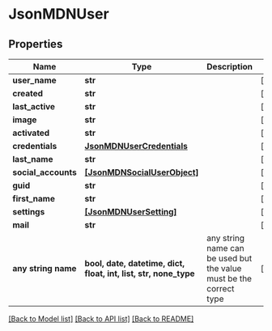 # JsonMDNUser


## Properties
Name | Type | Description | Notes
------------ | ------------- | ------------- | -------------
**user_name** | **str** |  | [optional] 
**created** | **str** |  | [optional] 
**last_active** | **str** |  | [optional] 
**image** | **str** |  | [optional] 
**activated** | **str** |  | [optional] 
**credentials** | [**JsonMDNUserCredentials**](JsonMDNUserCredentials.md) |  | [optional] 
**last_name** | **str** |  | [optional] 
**social_accounts** | [**[JsonMDNSocialUserObject]**](JsonMDNSocialUserObject.md) |  | [optional] 
**guid** | **str** |  | [optional] 
**first_name** | **str** |  | [optional] 
**settings** | [**[JsonMDNUserSetting]**](JsonMDNUserSetting.md) |  | [optional] 
**mail** | **str** |  | [optional] 
**any string name** | **bool, date, datetime, dict, float, int, list, str, none_type** | any string name can be used but the value must be the correct type | [optional]

[[Back to Model list]](../README.md#documentation-for-models) [[Back to API list]](../README.md#documentation-for-api-endpoints) [[Back to README]](../README.md)


